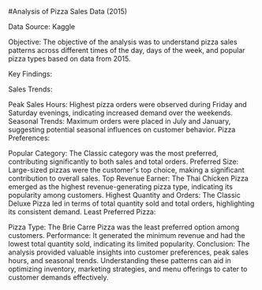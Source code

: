 #Analysis of Pizza Sales Data (2015)

Data Source: Kaggle

Objective: The objective of the analysis was to understand pizza sales patterns across different times of the day, days of the week, and popular pizza types based on data from 2015.

Key Findings:

Sales Trends:

Peak Sales Hours: Highest pizza orders were observed during Friday and Saturday evenings, indicating increased demand over the weekends. Seasonal Trends: Maximum orders were placed in July and January, suggesting potential seasonal influences on customer behavior. Pizza Preferences:

Popular Category: The Classic category was the most preferred, contributing significantly to both sales and total orders. Preferred Size: Large-sized pizzas were the customer's top choice, making a significant contribution to overall sales. Top Revenue Earner: The Thai Chicken Pizza emerged as the highest revenue-generating pizza type, indicating its popularity among customers. Highest Quantity and Orders: The Classic Deluxe Pizza led in terms of total quantity sold and total orders, highlighting its consistent demand. Least Preferred Pizza:

Pizza Type: The Brie Carre Pizza was the least preferred option among customers. Performance: It generated the minimum revenue and had the lowest total quantity sold, indicating its limited popularity. Conclusion: The analysis provided valuable insights into customer preferences, peak sales hours, and seasonal trends. Understanding these patterns can aid in optimizing inventory, marketing strategies, and menu offerings to cater to customer demands effectively.
